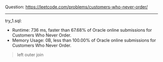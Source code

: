 Question: https://leetcode.com/problems/customers-who-never-order/

---

try_1.sql:
* Runtime: 736 ms, faster than 67.68% of Oracle online submissions for Customers Who Never Order.
* Memory Usage: 0B, less than 100.00% of Oracle online submissions for Customers Who Never Order.

> left outer join